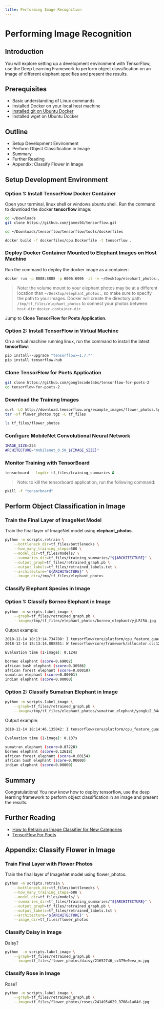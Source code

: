 ```yaml
---
title: Performing Image Recognition
---
```


# Performing Image Recognition

## Introduction

You will explore setting up a development environment with TensorFlow, use the Deep Learning Framework to perform object classification on an image of different elephant specifies and present the results.

## Prerequisites

- Basic understanding of Linux commands
- Installed Docker on your local host machine
- [Installed git on Ubuntu Docker](https://stackoverflow.com/questions/29929534/docker-error-unable-to-locate-package-git)
- Installed wget on Ubuntu Docker

## Outline

- Setup Development Environment
- Perform Object Classification in Image
- Summary
- Further Reading
- Appendix: Classify Flower in Image

## Setup Development Environment

### Option 1: Install TensorFlow Docker Container

Open your terminal, linux shell or windows ubuntu shell. Run the command to download the docker **tensorflow** image:

~~~bash
cd ~/Downloads
git clone https://github.com/james94/tensorflow.git
~~~

~~~bash
cd ~/Downloads/tensorflow/tensorflow/tools/dockerfiles
~~~

~~~bash
docker build -f dockerfiles/cpu.Dockerfile -t tensorflow .
~~~

### Deploy Docker Container Mounted to Elephant Images on Host Machine

Run the command to deploy the docker image as a container:

~~~bash
docker run -p 8888:8888 -p 6006:6006 -it -v ~/Desktop/elephant_photos:/tmp/tf_files/elephant_photos tensorflow bash
~~~

> Note: the volume mount to your elephant photos may be at a different location than
`~/Desktop/elephant_photos:`, so make sure to specify the path to your images.
Docker will create the directory path `/tmp/tf_files/elephant_photos` to connect
your photos between `host-dir:docker-container-dir`.

Jump to **Clone TensorFlow for Poets Application**.

### Option 2: Install TensorFlow in Virtual Machine

On a virtual machine running linux, run the command to install the latest **tensorflow**:

~~~bash
pip install--upgrade "tensorflow>=1.7.*"
pip install tensorflow-hub
~~~

### Clone TensorFlow for Poets Application

~~~bash
git clone https://github.com/googlecodelabs/tensorflow-for-poets-2
cd tensorflow-for-poets-2
~~~

### Download the Training Images

~~~bash
curl -LO http://download.tensorflow.org/example_images/flower_photos.tgz
tar -xf flower_photos.tgz -C tf_files
~~~

~~~bash
ls tf_files/flower_photos
~~~

### Configure MobileNet Convolutional Neural Network

~~~bash
IMAGE_SIZE=224
ARCHITECTURE="mobilenet_0.50_${IMAGE_SIZE}"
~~~

### Monitor Training with TensorBoard

~~~bash
tensorboard --logdir tf_files/training_summaries &
~~~

> Note: to kill the tensorboard application, run the following command:

~~~bash
pkill -f "tensorboard"
~~~

## Perform Object Classification in Image

### Train the Final Layer of ImageNet Model

Train the final layer of ImageNet model using **elephant_photos**.

~~~bash
python -m scripts.retrain \
	--bottleneck_dir=tf_files/bottlenecks \
	--how_many_training_steps=500 \
	--model_dir=tf_files/models/ \
	--summaries_dir=tf_files/training_summaries/"${ARCHITECTURE}" \
	--output_graph=tf_files/retrained_graph.pb \
	--output_labels=tf_files/retrained_labels.txt \
	--architecture="${ARCHITECTURE}" \
	--image_dir=/tmp/tf_files/elephant_photos
~~~

### Classify Elephant Species in Image

### Option 1: Classify Borneo Elephant in Image

~~~bash
python -m scripts.label_image \
	--graph=tf_files/retrained_graph.pb \
	--image=/tmp/tf_files/elephant_photos/borneo_elephant/yjLRf5A.jpg
~~~

Output example:

~~~bash
2018-12-14 18:13:14.734788: I tensorflow/core/platform/cpu_feature_guard.cc:141] Your CPU supports instructions that this TensorFlow binary was not compiled to use: AVX2 FMA
2018-12-14 18:13:14.808851: W tensorflow/core/framework/allocator.cc:122] Allocation of 91835964 exceeds 10% of system memory.

Evaluation time (1-image): 0.124s

borneo elephant (score=0.69002)
african bush elephant (score=0.30986)
african forest elephant (score=0.00010)
sumatran elephant (score=0.00001)
indian elephant (score=0.00000)
~~~

### Option 2: Classify Sumatran Elephant in Image

~~~bash
python -m scripts.label_image \
	--graph=tf_files/retrained_graph.pb \
	--image=/tmp/tf_files/elephant_photos/sumatran_elephant/yongki2_3448838b.jpg
~~~

Output example:

~~~bash
2018-12-14 18:14:46.135042: I tensorflow/core/platform/cpu_feature_guard.cc:141] Your CPU supports instructions that this TensorFlow binary was not compiled to use: AVX2 FMA

Evaluation time (1-image): 0.137s

sumatran elephant (score=0.87228)
borneo elephant (score=0.12618)
african forest elephant (score=0.00154)
african bush elephant (score=0.00000)
indian elephant (score=0.00000)
~~~

## Summary

Congratulations! You now know how to deploy tensorflow, use the deep learning framework to perform object classification in an image and present the results.

## Further Reading

- [How to Retrain an Image Classifier for New Categories](https://www.tensorflow.org/hub/tutorials/image_retraining)
- [TensorFlow For Poets](https://codelabs.developers.google.com/codelabs/tensorflow-for-poets/#0)

## Appendix: Classify Flower in Image

### Train Final Layer with Flower Photos

Train the final layer of ImageNet model using flower_photos.

~~~bash
python -m scripts.retrain \
	--bottleneck_dir=tf_files/bottlenecks \
	--how_many_training_steps=500 \
	--model_dir=tf_files/models/ \
	--summaries_dir=tf_files/training_summaries/"${ARCHITECTURE}" \
	--output_graph=tf_files/retrained_graph.pb \
	--output_labels=tf_files/retrained_labels.txt \
	--architecture="${ARCHITECTURE}" \
	--image_dir=tf_files/flower_photos
~~~

### Classify Daisy in Image

Daisy?

~~~bash
python  -m scripts.label_image \
	--graph=tf_files/retrained_graph.pb \
	--image=tf_files/flower_photos/daisy/21652746_cc379e0eea_m.jpg
~~~

### Classify Rose in Image

Rose?

~~~bash
python -m scripts.label_image \
	--graph=tf_files/retrained_graph.pb \
	--image=tf_files/flower_photos/roses/2414954629_3708a1a04d.jpg
~~~
